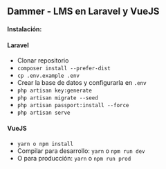 ## Dammer - LMS en Laravel y VueJS

#### Instalación:

#### Laravel
- Clonar repositorio
- `composer install --prefer-dist`
- `cp .env.example .env`
- Crear la base de datos y configurarla en `.env`
- `php artisan key:generate`
- `php artisan migrate --seed`
- `php artisan passport:install --force`
- `php artisan serve`


#### VueJS
- `yarn o npm install`
- Compilar para desarrollo: `yarn` o `npm run dev`
- O para producción: `yarn` o `npm run prod`
